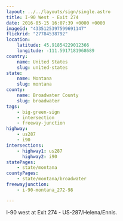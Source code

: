 ```yaml
---
layout: ../../layouts/sign/single.astro
title: I-90 West - Exit 274
date: 2016-05-15 16:07:39 +0000 +0000
imageid: "4335125397599691147"
flickrid: "27784538792"
location:
    latitude: 45.91854229012366
    longitude: -111.5917181968689
country:
    name: United States
    slug: united-states
state:
    name: Montana
    slug: montana
county:
    name: Broadwater County
    slug: broadwater
tags:
    - big-green-sign
    - intersection
    - freeway-junction
highway:
    - us287
    - i90
intersections:
    - highway1: us287
      highway2: i90
statePages:
    - state/montana
countyPages:
    - state/montana/broadwater
freewayjunction:
    - i-90-montana_272-98

---
```

I-90 west at Exit 274 - US-287/Helena/Ennis.